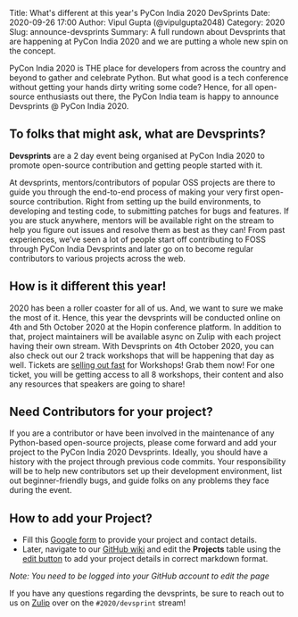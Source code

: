 Title: What's different at this year's PyCon India 2020 DevSprints
Date: 2020-09-26 17:00
Author: Vipul Gupta (@vipulgupta2048)
Category: 2020
Slug: announce-devsprints
Summary: A full rundown about Devsprints that are happening at PyCon India 2020 and we are putting a whole new spin on the concept.


PyCon India 2020 is THE place for developers from across the country and beyond to gather and celebrate Python. But what good is a tech conference without getting your hands dirty writing some code? Hence, for all open-source enthusiasts out there, the PyCon India team is happy to announce Devsprints @ PyCon India 2020.

## To folks that might ask, what are Devsprints?

**Devsprints** are a 2 day event being organised at PyCon India 2020 to promote open-source contribution and getting people started with it.  

At devsprints, mentors/contributors of popular OSS projects are there to guide you through the end-to-end process of making your very first open-source contribution. Right from setting up the build environments, to developing and testing code, to submitting patches for bugs and features. If you are stuck anywhere, mentors will be available right on the stream to help you figure out issues and resolve them as best as they can! From past experiences, we’ve seen a lot of people start off contributing to FOSS through PyCon India Devsprints and later go on to become regular contributors to various projects across the web.

## How is it different this year!

2020 has been a roller coaster for all of us. And, we want to sure we make the most of it. Hence, this year the devsprints will be conducted online on 4th and 5th October 2020 at the Hopin conference platform. In addition to that, project maintainers will be available async on Zulip with each project having their own stream. With Devsprints on 4th October 2020, you can also check out our 2 track workshops that will be happening that day as well. Tickets are [selling out fast](https://in.pycon.org/2020/#ticket) for Workshops! Grab them now! For one ticket, you will be getting access to all 8 workshops, their content and also any resources that speakers are going to share!


## Need Contributors for your project?

If you are a contributor or have been involved in the maintenance of any Python-based open-source projects, please come forward and add your project to the PyCon India 2020 Devsprints. Ideally, you should have a history with the project through previous code commits. Your responsibility will be to help new contributors set up their development environment, list out beginner-friendly bugs, and guide folks on any problems they face during the event.

## How to add your Project?

- Fill this [Google form](https://forms.gle/eSfoKRX4qJ3gqNeG7) to provide your project and contact details.
- Later, navigate to our [GitHub wiki](https://github.com/pythonindia/inpycon2020/wiki/List-of-PyCon-India-2020-Projects) and edit the **Projects** table using the [edit button](https://github.com/pythonindia/inpycon2020/wiki/List-of-PyCon-India-2020-Projects/_edit) to add your project details in correct markdown format.  

_Note: You need to be logged into your GitHub account to edit the page_

If you have any questions regarding the devsprints, be sure to reach out to us on [Zulip](https://pyconindia.zulipchat.com/) over on the `#2020/devsprint` stream!
